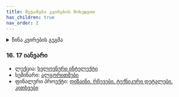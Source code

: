 ```yaml
---
title: შეჯამება კვირების მიხედვით
has_children: true
nav_order: 2
---
```



<details markdown="block">

<summary> წინა კვირების გეგმა </summary>

### 1. 21 სექტემბერი
პირველ კვირას გავარჩიეთ ეს საკითხები:

- საგნის მიმოხილვა - იხილეთ სილაბუსი
- [კარელის სამუშაო გარემოს გამართვა](/content/resources/karel_de)
- კარელის შესავალი 
    - ვინც ლექცია გააცდინა, შეგიძლიათ ნახოთ მოკლე [pdf](/content/files/lecture1.pdf) ვერსია (while ციკლამდე)
    - თუ გინდათ უბრალოდ საკითხების გამეორება, კარელის ბრძანებები და პროგრამის გამოყენება არის [ამ გვერდზე](/content/resources/karel_reference)
- [ამ კვირის დავალება](/content/homework/1_karel_intro). აუცილებლად გაეცანით [ამ გვერდს](/content/info/hw_karel), სადაც არის დავალების ატვირთვის ფორმატი, დეტალები და წესები


### 2. 28 სექტემბერი
- საიტის მთავარ გვერდზე დავამატე ტექნიკური ინფორმაცია

დღეს თავიდან გავივლით ყველა მნიშვნელოვან ნაწილს წინა კვირიდან და შემდეგ დავასრულებთ კარელის ფუნქციების სწავლას. 
- მიზანი არის რომ საფუძვლები მყარად გვესმოდეს, გავიმეორებთ რაც შეიძლება ბევრჯერ და ბევრნაირად
- შეეცდებით ხოლმე დამოუკიდებლად გააკეთოთ სავარჯიშოები

- ჯამში პირველი ორი კვირის კარელის მასალა არის [წინა კვირას გაზიარებულ pdf-ში](/content/files/lecture1.pdf). გაცდენის ან თავიდან ახსნის საჭიროების შემთხვევაში წაიკითხეთ ეს.
- თუ მასალა გესმით, მაგრამ რომელიმე ფუნქციის ან ბრძანების გამოყენება დაგავიწყდათ, pdf-ში ძებნა არ არის საჭირო, ყველაფერი არის [ამ გვერდზე](/content/resources/karel_reference) მაგალითებით. 
- სემინარზე უფრო მეტად გავნიხილეთ ეგ გვერდი და [სავარჯიშოები](/content/classwork/2_karel). ვისაც მათი გაკეთება მარტივად შეგიძლიათ, დღეს დასწრება აუცილებელი არ არის. 


### 3. 5 ოქტომბერი

- *ლექცია*: [კომპიუტერები](/content/lectures/3_computers)
- *სემინარი*: [კარელის სავარჯიშოები 2](/content/classwork/3_karel)



### 4. 12 ოქტომბერი
- **ლექციაზე** განვიხილეთ [წინა კვირის](/content/lectures/3_computers) მაგალითები და ვისაუბრეთ [პროგრამირების ენებზე](/content/lectures/4_programming_languages)
- **სემინარზე** გავაკეთეთ კარელის სავარჯიშოები. გავარჩიეთ [პირველი ორი ამ გვერდიდან](/content/classwork/4_karel). დავალების დაწერაში დაგეხმარებათ მე-3 და მე-4.
- იმ შემთხვევისთვის, თუ ამ კვირის მე-3 და მე-4 სავარჯიშოების დამოუკიდებლად გარჩევამ დიდი დრო წაიღო, **დავალების** დედლაინს გადავწევ ერთი კვირით. მაინც შეეცადეთ ამ კვირას დაასრულოთ.
- **პირველი ქვიზი** იქნება ხუთშაბათს, 22 ოქტომბერს, 19:30-ზე საგამოცდოში. ქვიზისთვის რა იმეცადინოთ და რჩევები ნახეთ [აქ](/content/info/quiz_karel). არ დაგავიწყდეთ, რომ რამდენს იმეცადინებთ გადაწყვეტთ თქვენ. ქვიზზე იქნება ცვლადი სირთულის კითხვები, ელემენტარულიდან კარგად დასაფიქრებელზე, ამიტომ არ არის აუცილებელი სრულყოფილად იცოდეთ და გესმოდეთ ყველაფერი იმისთვის, რომ ნორმალური ქულა მიიღოთ.


### 5. 19 ოქტომბერი

ეს კვირა არის სავალდებულო ინფორმაციით ნაკლებად დატვირთული, მაგრამ წარმოადგენს საკმაოდ მნიშვნელოვან საფუძველს კურსის დანარჩენი ნაწილისთვის.


1. **პროგრამირების ენების მაგალითები** <br>
მცირე ისტორიული კონტექსტით. ამ მასალიდან საერთოდ არაფრის გაგება და ცოდნა არ მოგეთხოვებათ, მაგრამ მოსმენა ბევრს დაგეხმარებათ 2.-ის უკეთ გაგებაში.

2. **html და javascript მაგალითები** <br>
ამ ორს უფრო დიდ ხანს დავუთმობთ და განახებთ რაზე ვიმუშავებთ კურსის დანარჩენი ნაწილის განმავლობაში. **ყველაფერს**, რასაც გავაკეთებ, შემდეგი კვირების განმავლობაში თავიდან და დეტალურად ავხსნი, ამიტომ ამ ლექციაზე არ კონცენტრირდეთ დეტალებზე და იმაზე, რომ ყველაფერი არ გესმით. მიზანი ის არის, რომ შემდგომი ცოდნის შეძენისას ზედაპირულად გესმოდეთ, რისთვის კეთდება.

3. **კარელი** <br>
- წინა კვირას ატვირთული ამოცანების მოკლე ახსნა
- რამდენიმე რთული ამოცანის ამოხსნის hint-ები
- კითხვები

ამ კვირის განმავლობაში აიტვირთება:
- ბონუს დავალება
- სხვა რთული ამოცანები კარელისთვის



### 6. 26 ოქტომბერი
შემდეგი თვე დატვირთული იქნება ბევრი და მრავალფეროვანი ახალი მასალით, რის შემდეგაც მათ გამოყენებაზე ვკონცენტრირდებით


- [კარელის ბონუს დავალებები](/content/resources/karel_bonus). დედლაინი არის მომავალ სამშაბათამდე.

- **ჯავასკრიპტის უკეთ გაცნობა**
ამ ნაწილში გავიცნობთ ენის იმ დამატებით ნაწილებს, რომელიც კარელში განზრახ იყო დამალული, რათა:
    - არ დატვირთულიყავით დამატებითი ინფორმაციით და ფიქრის პროცესი ყოფილიყო უფრო 'pure' და მარტივი გამოსავალი არ გეპოვათ ზოგ ამოცანაზე
    - [საწყისი კოდი](https://codesandbox.io/s/seminar1-4hcjw?file=/index.js). საკმაოდ ბევრი მასალაა, ამიტომ რაიმე სახის დამატებით სავარჯიშოებს ამ კვირას აღარ ავტირთავ.
    - [ამოხსნა](https://codesandbox.io/s/seminar1-solution-bb4gj?file=/index.js:88-143)
    - კოდის გამოსაყენებლად ნახეთ [ინსტრუქცია](/content/resources/main_de)

[ინტერნეტის ვიდეო დებილური სიტკომიდან](https://www.youtube.com/watch?v=iDbyYGrswtg) და [გაგრძელება](https://www.youtube.com/watch?v=Vywf48Dhyns)



### 7. 2 ნოემბერი 
- ლექცია: [ინტერნეტი (შესავალი)](/content/lectures/7_internet)
- სემინარი: ჯავასკრიპტის სავარჯიშოები
    + [საწყისი კოდი](https://codesandbox.io/s/seminar2-hffs1?file=/index.js)
    + [ამოხსნა](https://codesandbox.io/s/seminar2-solution-jkoun)
    + [ბოლო ორ კვირას ჯავასკრიპტის ნასწავლი ფუნქციონალის შეჯამება](/content/resources/javasccript_reference)

**დავალება 5: javascript** შეგიძლიათ ნახოთ [აქ](https://codesandbox.io/s/homework5-fmpgf?file=/index.js). 

### 8. 9 ნოემბერი
- [ორივე საათის ჩანაწერი](https://drive.google.com/file/d/1npmBl6SrhR8Xuraq1nmK4IsFXditXsqv/view?usp=sharing)
- javascript/html/css დავალებების [ატვირთვის ინსტრუქცია](/content/info/hw_web)
- ლექცია: ვებ სერვერის და ვებ გვერდის გამოქვეყნების დემონსტრაცია (უფრო დეტალურად მომავალ კვირას)
- სემინარიზე 
    - გავარჩიეთ დავალების საწყისი კოდი, თავიდან ავხსენით javascript-ის რამდენიმე ფუნქცია წინა კვირიდან
    - [დავიწყეთ html-ის შესავალი](https://codesandbox.io/s/seminar8-html1-d23yp?file=/index.html). სულ 10-15 წუთი უნდა ამ მასალის გაცნობა და შეგიძლიათ [ამ გვერდზე](https://ka.khanacademy.org/computing/computer-programming/html-css) ნახოთ ვიდეოები და კონსპექტები, სადაც კარგად არის ახსნილი html-ის საწყისები (სიებამდე).  
- სხვა:
    + დრაივზე შევქმენი [ახალი ფოდლერი](https://drive.google.com/drive/folders/1A_MuZu_aV53I5GNMrpHNS3hMtjy1DFSp?usp=sharing) ლექცია/სემინარების ვიდეო ჩანაწერების და რამდენიმე გამოგზავნილი უკვე დავამატე. თუ თქვენც გაქვთ ჩანაწერი, გთხოვთ ატვირთოთ. ეს ბმული დამატებულია მთავარ გვერდზეც 
    + ამ ფოლდერში ჩანაწერები კატეგორიების მიხედვითაა დალაგებული და კონკრეტული კვირების ლინკებს ჩავამატებ ამ გვერდზე.


### 9. 16 ნოემბერი
- ლექცია: [ვები](/content/lectures/9_web)
    - ბონუს დავალება მომავალი კვირისთვის: დააკვირდით url-ებს იმ გვერდებზე, რომელზეც შედიხართ. ეცადეთ ნახოთ რა პრინციპით იქმნება ეს ბმული და რომელი საიტი როგორ მუშაობს

- სემინარი: html & css
    + სემინარზე განხილული ფუნქციები არის [codesandbox-ზე](https://codesandbox.io/s/seminar9-html1-k9gfy). შეგიძლიათ გამოიყენოთ, როგორც reference - აღწერილია რომელი რას აკეთებს, როგორ, და მარჯვნივ ხედავთ შედეგს. ვისაც გსურთ html ფაილების native პროგრამით (და არა codesandbox-ის გამოყენებით) დაედიტება და ბრაუზერით გახსნა, ინსტრუქცია არის [web სამუშაო გარემოს](/content/resources/main_de) გვერდზე. სემინარზე დაწერილი კოდი ავტვირთე [საიტზეც](/content/classwork/9_html1)
    + მათ, ვისაც მეტი ან უბრალოდ სხვანაირი ახსნა გჭირდებათ, შეგიძლიათ მიმართოთ ხანის აკადემიის არაჩვეულებრივ ვიდეოებს. **სემინარი თუ გააცდინეთ**, ცალკე ჩანაწერის ყურება და ცალკე ხანის აკადემია არ არის საჭირო, მარტო მეორე გააკეთეთ და მერე რავიცი მაგდენი დრო თუ მოგრჩათ.


### 10. 23 ნოემბერი

დასვენებაა, მაგრამ იმისთვის, რომ ძალიან არ ჩამოვრჩეთ,  **ყველას** გთხოვთ გააკეთოთ ხანის აკადემიის სავარჯიშოები და თუ რომელიმეს ვერ გააკეთებთ, უყურეთ სავარჯიშოს წინა ვიდეოს. ზოგი თეგი არ ამიხსნია ამ კვირას, მაგრამ მოკლედ განვიხილავთ შემდეგ სემინარზე. დროში რომ ჩავეტიოთ აუცილებელია, რომ წინასწარ გქონდეთ მაინც გავლილი

[ამ გვერდიდან](https://ka.khanacademy.org/computing/computer-programming/html-css) გაიარეთ შემდეგი თავები: შესავალი HTML-ში, შესავალი CSS-ში, მეტი HTML თეგი, css ტექსტის თვისებები

### 11. 30 ნოემბერი
- შარშანდელი სტუდენტის შექმნილი [საიტი](freeuni-digital-technologies.github.io/eabas19-project-website/)
- [ჯგუფი](https://www.facebook.com/groups/205469644291737) დისკუსიებისთვის და საინტერესო/სასარგებლო რესურსების გაზიარებისთვის. პირველი პოსტი დავდე უკვე და ნახეთ :)
- ლექცია: [dns](/content/lectures/web). ლექცია დამთავრდება ადრე და შესვენებამდე დავიწყებთ სემინარს
- სემინარი: html/css ხანის აკადემიაზე სავარჯიშოების გაკეთება. თუ რამე კარგად ვერ გაიგეთ, უყურეთ შესაბამის ვიდეოს
- **დავალება**
    + [html/css ყველა სავარჯიშოს გაკეთება](https://ka.khanacademy.org/computing/computer-programming/html-css) ცხრილების გარდა.
    + [css მასალის დასრულება](https://ka.khanacademy.org/computing/computer-programming/html-css/more-css-selectors/pt/using-multiple-css-classes). სემინარზე ყველაფერი ვერ მოვასწარით. უყურეთ ვიდეოებს და გააკეთეთ სავარჯიშოები
    + ეს ორი არ შემოწმდება, მაგრამ მეექვსე დავალება მომავალ კვირას იქნება ამ სავარჯიშოებზე დაყრდნობით




### 12. 7 დეკემბერი
- 4-15 იანვრის შეხვედრების გაცდენის გამო ერთი გადმოვიდა 28 დეკემბერს, ხოლო მეორე იქნება 17 იანვარს. მეორე ქვიზი აღარ ჩატარდება. 
- ლექცია და სემინარი: javascript წინა ნაწილის გამეორება. [ობიექტები და სიების](https://codesandbox.io/s/seminar11-html-javascript-3lcjc?file=/index.js) შესავალი. DOM javascript
- **დავალება:** სემინარზე შევთანხმდით, რომ უკეთესია წინასწარ იმეცადინოთ ხანის აკადემიაზე ყველამ საკუთარი ტემპით და შეხვედრისას რთული საკითხები/დამატებითი თემები გავარჩიოთ. ამის შესრულების წასახალისებლად, ამ კვირასაც არ გექნებათ გამოსაგზავნი დავალება. მომავალი კვირისთვის [ამ გვერდიდან](https://ka.khanacademy.org/computing/computer-programming/html-css-js) გჭირდებათ ყველაფერი DOM ანიმაციის გარდა (მაგრამ თუ გაეცნობით ძალიან სახალისო ნაწილია).
- ამ ცვლილებების გამო ქულების განაწილება არის ასეთი:
    + 1-6 დავალება და პირველი ქვიზის ქულა არ იცვლება. დავალებები 4-4, ქვიზი 9 (სულ 33). 7 და 8 დავალება გაერთიანდება ერთად და ექნება 8 ქულა (ანუ დავალებები + ქვიზი სულ 41)
    + ფინალურ პროექტს 20-ის მაგივრად ექნება 24 ქულა და ფინალურ გამოცდას 30-ის მაგივრად ექნება 35 ქულა
- ფინალურ პროექტზე დეტალებს დავდებ მომავალ კვირას
- რაც შეეხება წინა კვირების შეჯამებას:
    + ჯავასკრიპტის საფუძვლები შეგიძლიათ ნახოთ რესურსებში და ასევე კარგი შეჯამება არის [ამ გვერდზე მეორე თავში](https://webschool.ge/js/1303).
    + html/css აუცილებელი მასალა შეგიძლიათ ისწავლოთ და იმეცადინოთ [ხანის აკადემიიდან](https://ka.khanacademy.org/computing/computer-programming/html-css). საგანში აუცილებელია ყველას ცოდნა, ცხრილების გარდა
    + DOM javascript აუცილებელი მასალაც [ხანის აკადემიაზეა](https://ka.khanacademy.org/computing/computer-programming/html-css-js). გჭირდებათ ყველაფერი DOM ანიმაციის გარდა (მაგრამ თუ გაეცნობით ძალიან სახალისო ნაწილია) 


<!-- შეჯამება მე-7 კითხვამდე -->
### 13. 14 დეკემბერი
- [ლექცია](/content/lectures/13_backend_db_cloud): სერვერები, მონაცემთა ბაზები, back-end
- სემინარი: ხანის აკადემიაზე DOM javascript-ის კითხვების განხილვა. [ვებ აპლიკაცია: ნაწილი პირველი](/content/classwork/13_webapp1)
- **[დავალება 6](https://codesandbox.io/s/homework6-webapp1-dxb61): html/css/javascript** 

### 14. 21 დეკემბერი
- ლექცია: [ციფრული უსაფრთხოება](/content/lectures/14_cyber_security)
- სემინარი: დავალების გარჩევა. [ვებ აპლიკაცია ნაწილი მეორე: ლაიქი, პოსტის წაშლა](/content/classwork/14_webapp2)
- ინფორმაცია ფინალური პროექტის შესახებ იქნება მომავალ კვირას

### 15. 28 დეკემბერი
- პრეზენტაცია: vpn
- ლექცია: [პროგრამების შექმნის პროცესი](/content/lectures/15_development)
- [ფინალური პროექტის](/content/info/final_project) წესები
- სემინარი: ვეპ აპლიკაცია [ნაწილი მესამე: მონაცემების შენახვა](/content/classwork/15_webapp3)
- [დისკუსიის ბონუსის](/content/info/discussion_bonus) შესახებ ინფორმაცია
- დავამატე ქულების განაწილების [გვერდი](/content/info/grading).

**დავალება 7-8: html/css/javascript**<br>
**ფინალური პროექტისთვის ჯგუფებში განაწილება**. 

</details>



### 16. 17 იანვარი
- ლექცია: [ხელოვნური ინტელექტი](/content/lectures/16_ai)
- სემინარი: [ალგორითმები](/content/lectures/16_algorithms)
- ფინალური პროექტი: [დიზაინი. რჩევები. ტექნიკური დეტალები. კითხვები](/content/info/final_project)


